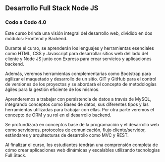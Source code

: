 <h2>Desarrollo Full Stack Node JS</h2>  
<h3>Codo a Codo 4.0</h3>

<p>Este curso brinda una visión integral del desarrollo web, dividido en dos módulos:
Frontend y Backend.</p>  
<p>Durante el curso, se aprenderán los lenguajes y herramientas esenciales como
HTML, CSS y Javascript para desarrollar sitios web del lado del cliente y Node JS
junto con Express para crear servicios y aplicaciones backend.</p>
<p>Además, veremos herramientas complementarias como Bootstrap para agilizar el
maquetado y desarrollo de un sitio. GIT y GitHub para el control de versiones de
los proyectos y se abordará el concepto de metodologías ágiles para la gestión
eficiente de los mismos.</p>
<p>Aprenderemos a trabajar con persistencia de datos a través de MySQL, integrando
conceptos como Bases de datos, sus diferentes tipos y las herramientas utilizadas
para trabajar con ellas. Por otra parte veremos el concepto de ORM y su rol en el
desarrollo backend.</p>
<p>Se profundizará en conceptos base de la programación y el desarrollo web como
servidores, protocolos de comunicación, flujo cliente/servidor, estándares y
arquitecturas de desarrollo como MVC y REST.</p>
<p>Al finalizar el curso, los estudiantes tendrán una comprensión completa de cómo
crear aplicaciones web dinámicas y escalables utilizando tecnologías Full Stack.</p>

